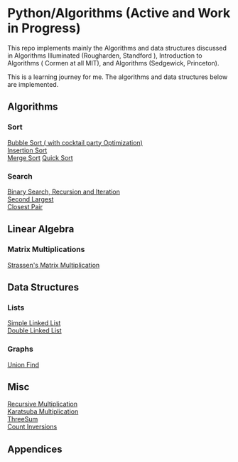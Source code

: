 # Python/Algorithms (Active and Work in Progress) 
This repo implements mainly the Algorithms and data structures discussed in Algorithms Illuminated (Rougharden, Standford ), Introduction to Algorithms ( Cormen at all  MIT), and Algorithms (Sedgewick, Princeton).

This is a learning journey for me. The algorithms and data structures below are implemented. 

## Algorithms 
### Sort
[Bubble Sort ( with cocktail party Optimization)](Python/Algorithms/Sort/Sort.py)  
[Insertion Sort](Python/Algorithms/Sort/Sort.py)    
[Merge Sort](Python/Algorithms/Sort/Sort.py)
[Quick Sort](Python/Algorithms/Sort/Sort.py)

### Search
[Binary Search, Recursion and Iteration](Python/Algorithms/Search/Search.py)  
[Second Largest](Python/Algorithms/Search/Search.py)  
[Closest Pair](PythonAlgorithms/Search/Search.py)

## Linear Algebra
### Matrix Multiplications 
[Strassen's Matrix Multiplication](Algorithms/MatrixMultiplication/MatMul.py)

## Data Structures
### Lists
[Simple Linked List](Python/DataStructures/List/LinkedList.py)  
[Double Linked List](Python/DataStructures/Lists/DoubeLinkedList.py)
### Graphs 
[Union Find](Python/DataStructures/Graphs/UnionFind/UnionFind.py)

## Misc
[Recursive Multiplication](Python/Algorithms/RecursiveIntegerMultiplication/RecursiveIntegerMultiplication.py)  
[Karatsuba Multiplication](Python/Algorithms/RecursiveIntegerMultiplication/RecursiveIntegerMultiplication.py)  
[ThreeSum](Python/Algorithms/NSum/ThreeSum.py)  
[Count Inversions](Python/Algorithms/CountInversions/CountInversions.py)
## Appendices 
### 


 
